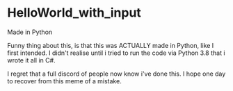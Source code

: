# HelloWorld_with_input
 Made in Python


Funny thing about this, is that this was ACTUALLY made in Python, like I first intended.
I didn't realise until i tried to run the code via Python 3.8 that i wrote it all in C#.

I regret that a full discord of people now know i've done this.
I hope one day to recover from this meme of a mistake.
